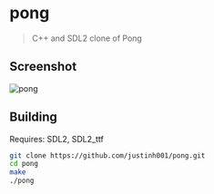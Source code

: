 # pong
>C++ and SDL2 clone of Pong</br>
## Screenshot
![pong](https://github.com/justinh001/pong/assets/24934884/98e1c552-7f78-4639-9e86-b8e2209cec22)
## Building
Requires: SDL2, SDL2_ttf
```bash
git clone https://github.com/justinh001/pong.git
cd pong
make
./pong
```
